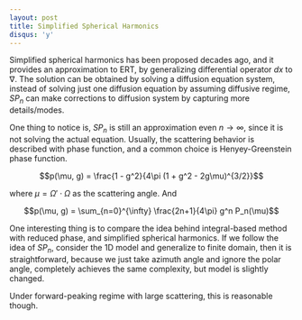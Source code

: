 ```yaml
---
layout: post
title: Simplified Spherical Harmonics
disqus: 'y'
---
```


Simplified spherical harmonics has been proposed decades ago, and it provides an approximation to ERT, by generalizing differential operator $dx$ to $\nabla$. The solution can be obtained by solving a diffusion equation system, instead of solving just one diffusion equation by assuming diffusive regime, $SP_n$ can make corrections to diffusion system by capturing more details/modes.

One thing to notice is, $SP_n$ is still an approximation even $n\to \infty$, since it is not solving the actual equation.  Usually, the scattering behavior is described with phase function, and a common choice is Henyey-Greenstein phase function.

$$p(\mu, g) = \frac{1 - g^2}{4\pi (1 + g^2 - 2g\mu)^{3/2}}$$

where $\mu = \Omega'\cdot \Omega$ as the scattering angle. And

$$p(\mu, g) = \sum_{n=0}^{\infty} \frac{2n+1}{4\pi} g^n P_n(\mu)$$

One interesting thing is to compare the idea behind integral-based method with reduced phase, and simplified spherical harmonics. If we follow the idea of $SP_n$, consider the 1D model and generalize to finite domain, then it is straightforward, because we just take azimuth angle and ignore the polar angle, completely achieves the same complexity, but model is slightly changed.

Under forward-peaking regime with large scattering, this is  reasonable though.
